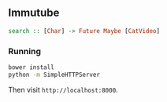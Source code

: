 ## Immutube

```haskell
search :: [Char] -> Future Maybe [CatVideo]
```

### Running

```sh
bower install
python -m SimpleHTTPServer
```

Then visit `http://localhost:8000`.
